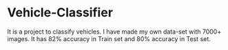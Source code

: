 # Vehicle-Classifier
It is a project to classify vehicles. I have made my own data-set with 7000+ images. It has 82% accuracy in Train set and 80% accuracy in Test set.
